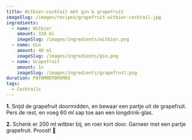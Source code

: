 ```yaml
---
title: Witbier-cocktail met gin & grapefruit
imageSlug: /images/recipes/grapefruit-witbier-cocktail.jpg
ingredients:
  - name: Witbier
    amount: 330 ml
    imageSlug: /images/ingredients/witbier.png
  - name: Gin
    amount: 40 ml
    imageSlug: /images/ingredients/gin.png
  - name: Grapefruit
    amount: 1×
    imageSlug: /images/ingredients/grapefruit.png
duration: P0Y0M0DT0H5M0S
tags:
  - Cocktails
---
```


**1.** Snijd de grapefruit doormidden, en bewaar een partje uit de grapefruit. Pers de rest, en voeg 60 ml sap toe aan een longdrink-glas.

**2.** Schenk er 200 ml witbier bij, en roer kort door. Garneer met een partje grapefruit. Proost! 🍹
